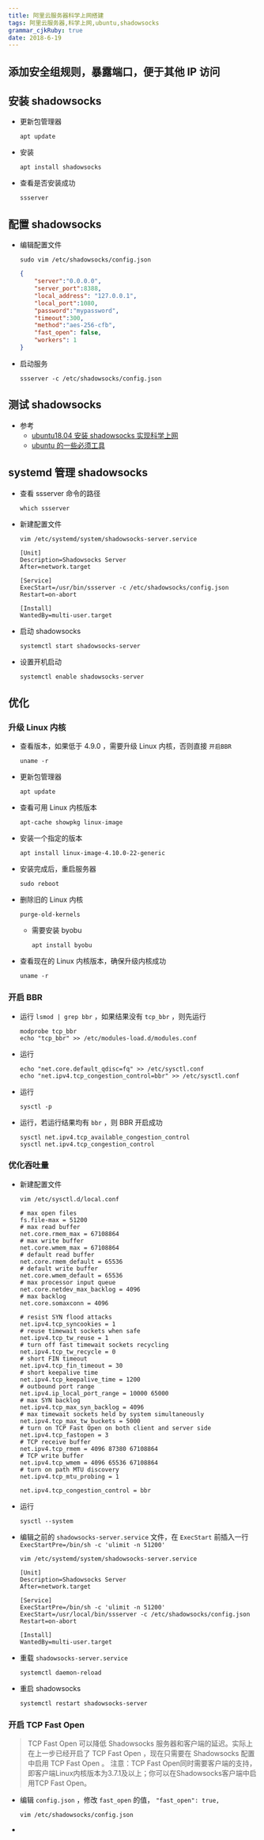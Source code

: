 ```yaml
---
title: 阿里云服务器科学上网搭建
tags: 阿里云服务器,科学上网,ubuntu,shadowsocks
grammar_cjkRuby: true
date: 2018-6-19
---
```



## 添加安全组规则，暴露端口，便于其他 IP 访问


## 安装 shadowsocks

- 更新包管理器

	``` dos?linenums
	apt update
	```

- 安装

	``` dos?linenums
	apt install shadowsocks
	```

- 查看是否安装成功

	``` dos?linenums
	ssserver
	```


## 配置 shadowsocks

- 编辑配置文件

	``` dos?linenums
	sudo vim /etc/shadowsocks/config.json
	```

	``` json
	{
		"server":"0.0.0.0",
		"server_port":8388,
		"local_address": "127.0.0.1",
		"local_port":1080,
		"password":"mypassword",
		"timeout":300,
		"method":"aes-256-cfb",
		"fast_open": false,
		"workers": 1
	}
	```

- 启动服务

	``` dos?linenums
	ssserver -c /etc/shadowsocks/config.json
	```


## 测试 shadowsocks

- 参考
	- [ubuntu18.04 安装 shadowsocks 实现科学上网](https://github.com/myArticle/StoryWriter/blob/master/ubuntu18.04%20%E5%AE%89%E8%A3%85%20shadowsocks%20%E5%AE%9E%E7%8E%B0%E7%A7%91%E5%AD%A6%E4%B8%8A%E7%BD%91.md)
	- [ubuntu 的一些必须工具](https://github.com/myArticle/StoryWriter/blob/master/ubuntu%20%E7%9A%84%E4%B8%80%E4%BA%9B%E5%BF%85%E9%A1%BB%E5%B7%A5%E5%85%B7.md)


## systemd 管理 shadowsocks

- 查看 ssserver 命令的路径

	``` dos?linenums
	which ssserver
	```
	
- 新建配置文件

	``` dos?linenums
	vim /etc/systemd/system/shadowsocks-server.service
	```

	``` dos?linenums
	[Unit]
	Description=Shadowsocks Server
	After=network.target

	[Service]
	ExecStart=/usr/bin/ssserver -c /etc/shadowsocks/config.json
	Restart=on-abort

	[Install]
	WantedBy=multi-user.target
	```

- 启动 shadowsocks

	``` dos?linenums
	systemctl start shadowsocks-server
	```

- 设置开机启动

	``` dos?linenums
	systemctl enable shadowsocks-server
	```


## 优化

### 升级 Linux 内核

- 查看版本，如果低于 4.9.0 ，需要升级 Linux 内核，否则直接 `开启BBR`

	``` dos?linenums
	uname -r
	```
	
- 更新包管理器

	``` dos?linenums
	apt update
	```

- 查看可用 Linux 内核版本

	``` dos?linenums
	apt-cache showpkg linux-image
	```
	
- 安装一个指定的版本

	``` dos?linenums
	apt install linux-image-4.10.0-22-generic
	```

- 安装完成后，重启服务器

	``` dos?linenums
	sudo reboot
	```
	
- 删除旧的 Linux 内核

	``` dos?linenums
	purge-old-kernels
	```
	
	- 需要安装 byobu

		``` dos?linenums
		apt install byobu
		```
		
- 查看现在的 Linux 内核版本，确保升级内核成功

	``` dos?linenums
	uname -r
	```
		
		
### 开启 BBR

- 运行 `lsmod | grep bbr` ，如果结果没有 `tcp_bbr` ，则先运行

	``` dos?linenums
	modprobe tcp_bbr
	echo "tcp_bbr" >> /etc/modules-load.d/modules.conf
	```
	
- 运行

	``` dos?linenums
	echo "net.core.default_qdisc=fq" >> /etc/sysctl.conf
	echo "net.ipv4.tcp_congestion_control=bbr" >> /etc/sysctl.conf
	```
	
- 运行

	``` dos?linenums
	sysctl -p
	```
	
- 运行，若运行结果均有 `bbr` ，则 BBR 开启成功

	``` dos?linenums
	sysctl net.ipv4.tcp_available_congestion_control
	sysctl net.ipv4.tcp_congestion_control
	```


### 优化吞吐量

- 新建配置文件

	``` dos?linenums
	vim /etc/sysctl.d/local.conf
	```

	``` dsconfig
	# max open files
	fs.file-max = 51200
	# max read buffer
	net.core.rmem_max = 67108864
	# max write buffer
	net.core.wmem_max = 67108864
	# default read buffer
	net.core.rmem_default = 65536
	# default write buffer
	net.core.wmem_default = 65536
	# max processor input queue
	net.core.netdev_max_backlog = 4096
	# max backlog
	net.core.somaxconn = 4096

	# resist SYN flood attacks
	net.ipv4.tcp_syncookies = 1
	# reuse timewait sockets when safe
	net.ipv4.tcp_tw_reuse = 1
	# turn off fast timewait sockets recycling
	net.ipv4.tcp_tw_recycle = 0
	# short FIN timeout
	net.ipv4.tcp_fin_timeout = 30
	# short keepalive time
	net.ipv4.tcp_keepalive_time = 1200
	# outbound port range
	net.ipv4.ip_local_port_range = 10000 65000
	# max SYN backlog
	net.ipv4.tcp_max_syn_backlog = 4096
	# max timewait sockets held by system simultaneously
	net.ipv4.tcp_max_tw_buckets = 5000
	# turn on TCP Fast Open on both client and server side
	net.ipv4.tcp_fastopen = 3
	# TCP receive buffer
	net.ipv4.tcp_rmem = 4096 87380 67108864
	# TCP write buffer
	net.ipv4.tcp_wmem = 4096 65536 67108864
	# turn on path MTU discovery
	net.ipv4.tcp_mtu_probing = 1

	net.ipv4.tcp_congestion_control = bbr
	```

- 运行

	``` dos?linenums
	sysctl --system
	```
	
- 编辑之前的 `shadowsocks-server.service` 文件，在 `ExecStart` 前插入一行 `ExecStartPre=/bin/sh -c 'ulimit -n 51200'`

	``` dos?linenums
	vim /etc/systemd/system/shadowsocks-server.service
	```
	
	``` dos?linenums
	[Unit]
	Description=Shadowsocks Server
	After=network.target

	[Service]
	ExecStartPre=/bin/sh -c 'ulimit -n 51200'
	ExecStart=/usr/local/bin/ssserver -c /etc/shadowsocks/config.json
	Restart=on-abort

	[Install]
	WantedBy=multi-user.target
	```
	
- 重载 `shadowsocks-server.service`

	``` dos?linenums
	systemctl daemon-reload
	```
	
- 重启 shadowsocks

	``` dos?linenums
	systemctl restart shadowsocks-server
	```
	
	
### 开启 TCP Fast Open

>TCP Fast Open 可以降低 Shadowsocks 服务器和客户端的延迟。实际上在上一步已经开启了 TCP Fast Open ，现在只需要在 Shadowsocks 配置中启用 TCP Fast Open 。
>注意：TCP Fast Open同时需要客户端的支持，即客户端Linux内核版本为3.7.1及以上；你可以在Shadowsocks客户端中启用TCP Fast Open。

- 编辑 `config.json` ，修改 `fast_open` 的值， `"fast_open": true,`

	``` dos?linenums
	vim /etc/shadowsocks/config.json
	```
	
- 